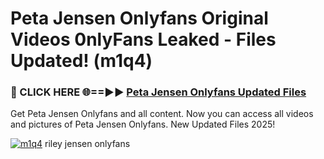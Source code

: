 # Peta Jensen Onlyfans Original Videos 0nlyFans Leaked - Files Updated! (m1q4)

<h3>🔴 CLICK HERE 🌐==►► <a href="https://tinyurl.com/4seja8ks" rel="nofollow">Peta Jensen Onlyfans Updated Files</a></h3>

Get Peta Jensen Onlyfans and all content. Now you can access all videos and pictures of Peta Jensen Onlyfans. New Updated Files 2025!

[![m1q4](https://i.imgur.com/EWjZXRe.gif)](https://tinyurl.com/4seja8ks)
riley jensen onlyfans